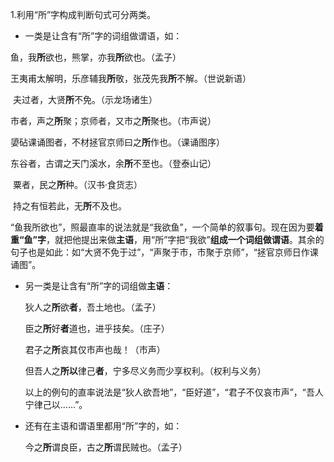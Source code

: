 1.利用“所”字构成判断句式可分两类。

- 一类是让含有“所”字的词组做谓语，如：

​	鱼，我**所**欲也，熊掌，亦我**所**欲也。（孟子）

​	王夷甫太解明，乐彦辅我**所**敬，张茂先我**所**不解。（世说新语）

​	夫过者，大贤**所**不免。（示龙场诸生）

​	市者，声之**所**聚；京师者，又市之**所**聚也。（市声说）

​	嬃砧课诵图者，不材拯官京师曰之**所**作也。（课诵图序）

​	东谷者，古谓之天门溪水，余**所**不至也。（登泰山记）

​	粟者，民之**所**种。（汉书·食货志）

​	持之有恒若此，无**所**不及也。

  “鱼我所欲也”，照最直率的说法就是“我欲鱼”，一个简单的叙事句。现在因为要**着重“鱼”字**，就把他提出来做**主语**，用“所”字把“我欲”**组成一个词组做谓语**。其余的句子也是如此：如“大贤不免于过”，“声聚于市，市聚于京师”，“拯官京师日作课诵图”。

- 另一类是让含有“所”字的词组做**主语**：

  狄人之**所**欲**者**，吾土地也。（孟子）

  臣之**所**好**者**道也，进乎技矣。（庄子）

  君子之**所**哀其仅市声也哉！（市声）

  但吾人之**所以**律己**者**，宁多尽义务而少享权利。（权利与义务）

  以上的例句的直率说法是“狄人欲吾地”，“臣好道”，“君子不仅哀市声”，“吾人宁律己以......”。

- 还有在主语和谓语里都用“所”字的，如：

  今之**所**谓良臣，古之**所**谓民贼也。（孟子）

 









